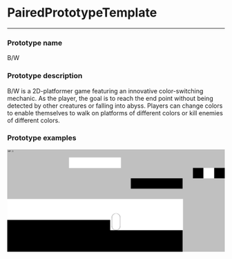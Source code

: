 # PairedPrototypeTemplate

---

### Prototype name

B/W



### Prototype description

B/W is a 2D-platformer game featuring an innovative color-switching mechanic. As the player, the goal is to reach the end point without being detected by other creatures or falling into abyss. Players can change colors to enable themselves to walk on platforms of different colors or kill enemies of different colors. 





### Prototype examples

![image-20240208174940584](./image-20240208174940584.png)